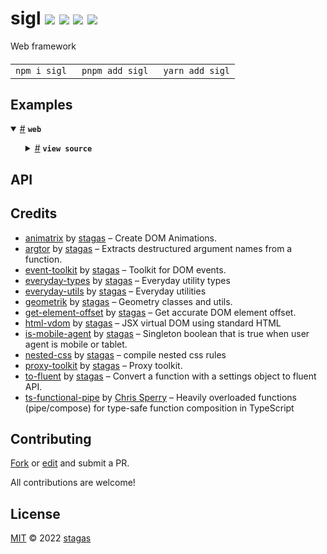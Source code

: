 <h1>
sigl <a href="https://npmjs.org/package/sigl"><img src="https://img.shields.io/badge/npm-v0.0.6-F00.svg?colorA=000"/></a> <a href="src"><img src="https://img.shields.io/badge/loc-1,658-FFF.svg?colorA=000"/></a> <a href="https://cdn.jsdelivr.net/npm/sigl@0.0.6/dist/sigl.min.js"><img src="https://img.shields.io/badge/brotli-15.5K-333.svg?colorA=000"/></a> <a href="LICENSE"><img src="https://img.shields.io/badge/license-MIT-F0B.svg?colorA=000"/></a>
</h1>

<p></p>

Web framework

<h4>
<table><tr><td title="Triple click to select and copy paste">
<code>npm i sigl </code>
</td><td title="Triple click to select and copy paste">
<code>pnpm add sigl </code>
</td><td title="Triple click to select and copy paste">
<code>yarn add sigl</code>
</td></tr></table>
</h4>

## Examples

<details id="example$web" title="web" open><summary><span><a href="#example$web">#</a></span>  <code><strong>web</strong></code></summary>  <ul>    <details id="source$web" title="web source code" ><summary><span><a href="#source$web">#</a></span>  <code><strong>view source</strong></code></summary>  <a href="example/web.tsx">example/web.tsx</a>  <p>

```tsx
/** @jsxImportSource sigl */

import $ from 'sigl'

// simple reactive element

interface ZooElement extends $.Element<ZooElement> {}

@$.element()
class ZooElement extends HTMLElement {
  @$.out() bananas = 0
  mounted($: this['$']) {
    $.render(({ bananas }) => (
      <div>
        {bananas} bananas
        <button onclick={() => $.bananas = bananas + 1}>+</button>
        <button onclick={() => $.bananas = bananas - 1}>-</button>
      </div>
    ))
  }
}

// example mixin

const runnable = $.mixin(superclass =>
  class extends superclass {
    speed = 10
  }
)

const swimmable = $.mixin(superclass =>
  class extends superclass {
    depth = 10
  }
)

// an element with events

interface FooEvents {
  jump: CustomEvent<{ height: number }>
}

interface FooElement extends $.Element<FooElement, FooEvents> {}

@$.element()
class FooElement extends $.mix(ZooElement, runnable, swimmable) {
  // dependencies
  Zoo = $.element(ZooElement) // makes a jsx component out of a web component element

  // attributes (reflected in html and reactive to them)
  @$.attr() color = 'blue'
  @$.attr() another = 123
  @$.attr() withCapital = true
  @$.attr() notYet = Boolean

  // properties
  result = 42

  min = 100
  max = 1000

  // example reducers
  scale: number = $(this).reduce(({ min, max }) => max - min)
  normal = $(this).reduce(({ scale, min, result }) => (result - min) / scale)

  // example callback that mutates state
  toggle = $(this).callback(({ $, withCapital }) => (() => {
    $.withCapital = !withCapital
  }))

  // a ref we fill at render
  button?: HTMLButtonElement

  // a ref that we will be attaching effects on
  @$.out() zoo?: ZooElement
  hasBananas = false

  onPointerDown?: $.EventHandler<FooElement, PointerEvent>

  mounted($: this['$']) {
    // example reducer with circular dependency
    $.result = $.reduce(({ min, max, result }) =>
      Math.max(min, Math.min(max, result))
    )

    $.onPointerDown = $.reduce(() =>
      $.queue.throttle(100)(_e => {
        //
      }), _ => {})

    // mixins test
    $.effect(({
      speed,
      depth,
    }) => {
      const s = speed
      const d = depth
      console.log('got speed and depth from mixins', s, d)
    })

    $.effect(({ host }) => {
      // html property listeners work like with regular elements
      host.onjump = ({ detail: { height } }) => {
        console.log(height)
      }

      // $.on has type access to all possible events (click etc)
      $.on(host).jump(({ detail: { height } }) => {
        console.log(height)
      })
      // host.on has type access only to our own host events
      host.on('jump').once.passive($.atomic(({ detail: { height } }) => {
        console.log('height', height)
      }))

      // $.dispatch has type access to all possible events (click etc)
      $.dispatch.bubbles.composed(host, 'jump', { height: 456 })
      // host.dispatch has type access only to our own host events
      host.dispatch.bubbles('jump', { height: 123 })
    })

    // example of the ref of the 'button' element firing when filled
    // and assigning a click handler with preventDefault + stopPropagation mods
    $.effect(({ button }) => $.on(button).click.prevent.stop(console.log))

    // example of being reactive to state from foreign elements
    $.effect(({ zoo }) =>
      // apply effect on raf (requestAnimationFrame)
      zoo.$.effect.raf(({ bananas }) => {
        $.hasBananas = !!bananas
      })
    )

    $.effect(() => {
      return () => {
        console.log('disconnected')
      }
    })

    // this part can be inserted in the render below but will only appear
    // when its dependencies are met. both .part and .render also accept a
    // second argument, which is the default output when it's not yet fulfilled
    const Bar = $.part(({ withCapital }) => (
      <div>{withCapital ? 'On' : 'Off'}</div>
    ))

    // main render in animation frame
    $.render((
      { Zoo, hasBananas, color, result, normal, toggle, withCapital },
    ) => (
      <>
        <style>
          {$.css /*css*/`

          /* top level is :host */
          display: block;
          background: #444;

          button {
            /* an example of conditional css using regular string templating */
            background: ${withCapital ? 'pink' : 'purple'};

            /* sass style nesting */
            &:hover {
              background: orange;
            }
          }

          `(/* here we can set a different top level selector, default is :host */)}
        </style>
        <div>
          <button
            ref={$.ref.button}
            onclick={$.event.stop(() => {
              $.color = color === 'red'
                ? 'blue'
                : 'red'
            })}
          >
            Toggle inline
          </button>

          color: {color}

          <hr />

          <Zoo ref={$.ref.zoo} />

          {hasBananas
            ? ($.zoo!.bananas) < 0
              ? 'bananas?'
              : 'bananas!!'
            : 'no bananas :('}

          <hr />

          result: {result}

          <button
            onclick={() =>
              $.result = result + 1}
          >
            +
          </button>
          <button onclick={() => $.result = result - 1}>-</button>

          <hr />

          normal: {normal.toFixed(3)}

          <hr />

          <Bar />

          <button
            onclick={$.event.prevent.throttle(500)(() => {
              $.withCapital = !withCapital
            })}
          >
            Toggle throttled inline
          </button>

          <button onclick={$.queue.throttle(300)(toggle)}>
            Toggle method
          </button>
        </div>
      </>
    ))
  }
}

customElements.define('x-foo', FooElement)
const foo = new FooElement()
document.body.appendChild(foo)
foo.setAttribute('color', 'red')
```

</p>
</details></ul></details>

## API

## Credits

- [animatrix](https://npmjs.org/package/animatrix) by [stagas](https://github.com/stagas) &ndash; Create DOM Animations.
- [argtor](https://npmjs.org/package/argtor) by [stagas](https://github.com/stagas) &ndash; Extracts destructured argument names from a function.
- [event-toolkit](https://npmjs.org/package/event-toolkit) by [stagas](https://github.com/stagas) &ndash; Toolkit for DOM events.
- [everyday-types](https://npmjs.org/package/everyday-types) by [stagas](https://github.com/stagas) &ndash; Everyday utility types
- [everyday-utils](https://npmjs.org/package/everyday-utils) by [stagas](https://github.com/stagas) &ndash; Everyday utilities
- [geometrik](https://npmjs.org/package/geometrik) by [stagas](https://github.com/stagas) &ndash; Geometry classes and utils.
- [get-element-offset](https://npmjs.org/package/get-element-offset) by [stagas](https://github.com/stagas) &ndash; Get accurate DOM element offset.
- [html-vdom](https://npmjs.org/package/html-vdom) by [stagas](https://github.com/stagas) &ndash; JSX virtual DOM using standard HTML
- [is-mobile-agent](https://npmjs.org/package/is-mobile-agent) by [stagas](https://github.com/stagas) &ndash; Singleton boolean that is true when user agent is mobile or tablet.
- [nested-css](https://npmjs.org/package/nested-css) by [stagas](https://github.com/stagas) &ndash; compile nested css rules
- [proxy-toolkit](https://npmjs.org/package/proxy-toolkit) by [stagas](https://github.com/stagas) &ndash; Proxy toolkit.
- [to-fluent](https://npmjs.org/package/to-fluent) by [stagas](https://github.com/stagas) &ndash; Convert a function with a settings object to fluent API.
- [ts-functional-pipe](https://npmjs.org/package/ts-functional-pipe) by [Chris Sperry](https://github.com/biggyspender) &ndash; Heavily overloaded functions (pipe/compose) for type-safe function composition in TypeScript

## Contributing

[Fork](https://github.com/stagas/sigl/fork) or [edit](https://github.dev/stagas/sigl) and submit a PR.

All contributions are welcome!

## License

<a href="LICENSE">MIT</a> &copy; 2022 [stagas](https://github.com/stagas)
